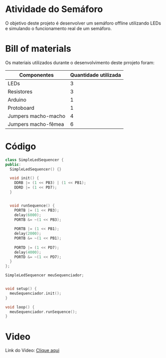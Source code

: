 # Atividade do Semáforo
O objetivo deste projeto é desenvolver um semáforo offline utilizando LEDs e simulando o funcionamento real de um semáforo.

# Bill of materials
Os materiais utilizados durante o desenvolvimento deste prrojeto foram:

**Componentes** | **Quantidade utilizada** 
|----------|----------|
| LEDs | 3 |
| Resistores | 3 | 
| Arduino | 1 | 
| Protoboard |  1 | 
|  Jumpers macho-macho | 4 | 
|  Jumpers macho-fêmea |  6 | 

# Código

```C++
class SimpleLedSequencer {
public:
  SimpleLedSequencer() {}

  void init() {
    DDRB |= (1 << PB3) | (1 << PB1);
    DDRD |= (1 << PD7);
  }


  void runSequence() {
    PORTB |= (1 << PB3);   
    delay(6000);
    PORTB &= ~(1 << PB3);  
    
    PORTB |= (1 << PB1);   
    delay(2000);
    PORTB &= ~(1 << PB1);  
    
    PORTD |= (1 << PD7);   
    delay(4000);
    PORTD &= ~(1 << PD7);  
  }
};

SimpleLedSequencer meuSequenciador;


void setup() {
  meuSequenciador.init();
}

void loop() {
  meuSequenciador.runSequence();
}
```

# Video
Link do Video: [Clique aqui](https://youtube.com/shorts/nrvEAICiETE?feature=share)
